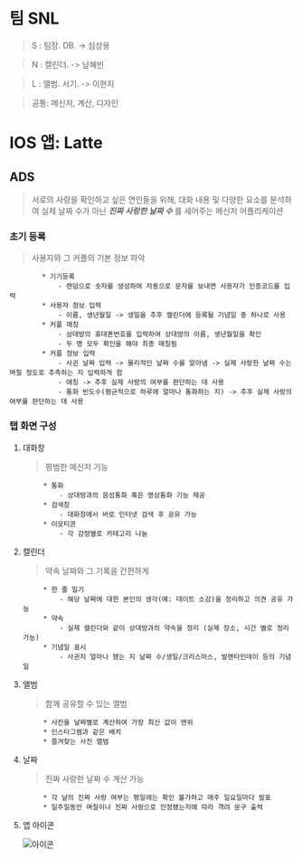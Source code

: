 # 팀 SNL

>S : 팀장. DB. -> 심상용

>N : 캘린더. -> 남혜빈

>L : 앨범. 서기. -> 이현지

>공통: 메신저, 계산, 디자인

# IOS 앱: Latte

## ADS

>서로의 사랑을 확인하고 싶은 연인들을 위해, 대화 내용 및 다양한 요소를 분석하여 실제 날짜 수가 아닌 ***진짜 사랑한 날짜 수*** 를  세어주는 메신저 어플리케이션

### 초기 등록
   > 사용자와 그 커플의 기본 정보 파악

            * 기기등록
                - 랜덤으로 숫자를 생성하여 자동으로 문자를 보내면 사용자가 인증코드를 입력
            * 사용자 정보 입력
                - 이름, 생년월일 -> 생일을 추후 캘린더에 등록될 기념일 중 하나로 사용
            * 커플 매칭
                - 상대방의 휴대폰번호를 입력하여 상대방의 이름, 생년월일을 확인
                - 두 명 모두 확인을 해야 최종 매칭됨
            * 커플 정보 입력
                - 사귄 날짜 입력 -> 물리적인 날짜 수를 알아냄 -> 실제 사랑한 날짜 수는 며칠 정도로 추측하는 지 입력하게 함
                - 애칭 -> 추후 실제 사랑의 여부를 판단하는 데 사용
                - 통화 빈도수(평균적으로 하루에 얼마나 통화하는 지) -> 추후 실제 사랑의 여부를 판단하는 데 사용

### 탭 화면 구성
1. 대화창
    > 평범한 메신저 기능

            * 통화
                - 상대방과의 음성통화 혹은 영상통화 기능 제공
            * 검색창
                - 대화창에서 바로 인터넷 검색 후 공유 가능
            * 이모티콘
                - 각 감정별로 카테고리 나눔
2. 캘린더
    > 약속 날짜와 그 기록을 간편하게
            
            * 한 줄 일기
                - 해당 날짜에 대한 본인의 생각(예: 데이트 소감)을 정리하고 의견 공유 가능
            * 약속
                - 실제 캘린더와 같이 상대방과의 약속을 정리 (실제 장소, 시간 별로 정리 가능)
            * 기념일 표시
                - 사귄지 얼마나 됐는 지 날짜 수/생일/크리스마스, 발렌타인데이 등의 기념일
3. 앨범
    > 함께 공유할 수 있는 앨범

            * 사진을 날짜별로 계산하여 가장 최신 값이 맨위
            * 인스타그램과 같은 배치
            * 즐겨찾는 사진 앨범
4. 날짜
    > 진짜 사랑한 날짜 수 계산 가능

            * 각 날의 진짜 사랑 여부는 평일에는 확인 불가하고 매주 일요일마다 발표
            * 일주일동안 며칠이나 진짜 사랑으로 인정됐는지에 따라 격려 문구 출력
6. 앱 아이콘

    ![아이콘](https://ifh.cc/g/a1eZZ.png)
